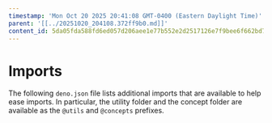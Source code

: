 ```yaml
---
timestamp: 'Mon Oct 20 2025 20:41:08 GMT-0400 (Eastern Daylight Time)'
parent: '[[../20251020_204108.372ff9b0.md]]'
content_id: 5da05fda588fd6ed057d206aee1e77b552e2d2517126e7f9bee6f662bd7c0afe
---
```


# Imports

The following `deno.json` file lists additional imports that are available to help ease imports. In particular, the utility folder and the concept folder are available as the `@utils` and `@concepts` prefixes.
